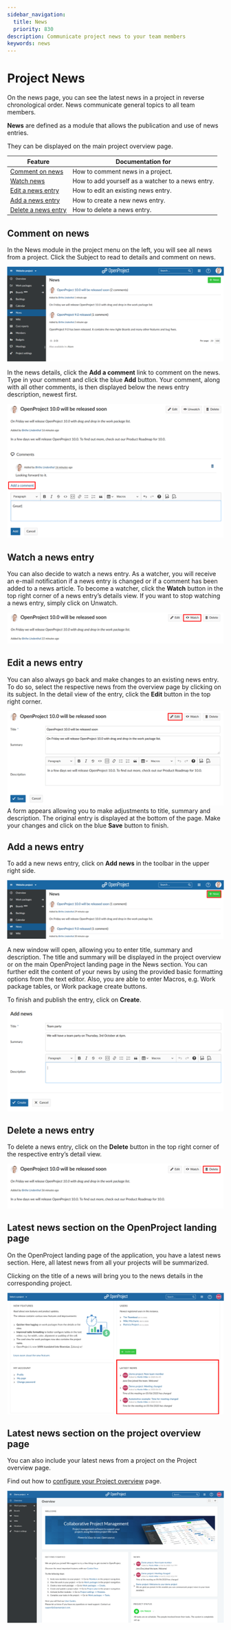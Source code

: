 ```yaml
---
sidebar_navigation:
  title: News
  priority: 830
description: Communicate project news to your team members
keywords: news
---
```


# Project News

On the news page, you can see the latest news in a project in reverse chronological order. News communicate general topics to all team members.

<div class="glossary">

**News** are defined as a module that allows the publication and use of news entries.

</div>

They can be displayed on the main project overview page.

| Feature                                     | Documentation for                                 |
|---------------------------------------------|---------------------------------------------------|
| [Comment on news](#comment-on-news)         | How to comment news in a project.                 |
| [Watch news](#watch-a-news-entry)           | How to add yourself as a watcher to a news entry. |
| [Edit a news entry](#edit-a-news-entry)     | How to edit an existing news entry.               |
| [Add a news entry](#add-a-news-entry)       | How to create a new news entry.                   |
| [Delete a news entry](#delete-a-news-entry) | How to delete a news entry.                       |

## Comment on news

In the News module in the project menu on the left, you will see all news from a project. Click the Subject to read to details and comment on news.

![news](1567425159667.png)

In the news details, click the **Add a comment** link to comment on the news. Type in your comment and click the blue **Add** button. Your comment, along with all other comments, is then displayed below the news entry description, newest first.

 ![comment-news](comment-news.png)

## Watch a news entry

You can also decide to watch a news entry. As a watcher, you will receive an e-mail notification if a news entry is changed or if a comment has been added to a news article. To become a watcher, click the **Watch** button in the top right corner of a news entry’s details view. If you want to stop watching a news entry, simply click on Unwatch.

![watch-news](watch-news-1567426049501.png)

## Edit a news entry

You can also always go back and make changes to an existing news entry. To do so, select the respective news from the overview page by clicking on its subject. In the detail view of the entry, click the **Edit** button in the top right corner.

![edit-news](edit-news.png)A form appears allowing you to make adjustments to title, summary and description. The original entry is displayed at the bottom of the page. Make your changes and click on the blue **Save** button to finish.

## Add a news entry

To add a new news entry, click on **Add news** in the toolbar in the upper right side.

![add-news](add-news.png)

 A new window will open, allowing you to enter title, summary and description. The title and summary will be displayed in the project overview or on the main OpenProject landing page in the News section.
You can further edit the content of your news  by using the provided basic formatting options from the text editor. Also, you are able to enter Macros, e.g. Work package tables, or Work package create buttons.

To finish and publish the entry, click on **Create**.

![create-news](1567426608737.png)

## Delete a news entry

To delete a news entry, click on the **Delete** button in the top right corner of the respective entry’s detail view.

![delete-news](delete-news.png)

## Latest news section on the OpenProject landing page

On the OpenProject landing page of the application, you have a latest news section. Here, all latest news from all your projects will be summarized.

Clicking on the title of a news will bring you to the news details in the corresponding project.

![news-widget-landing-page](news-widget-landing-page.png)

## Latest news section on the project overview page

You can also include your latest news from a project on the Project overview page.

Find out how to [configure your Project overview](../project-overview/#news-widget) page.

![latest-news-project-overview](latest-news-project-overview.png)
